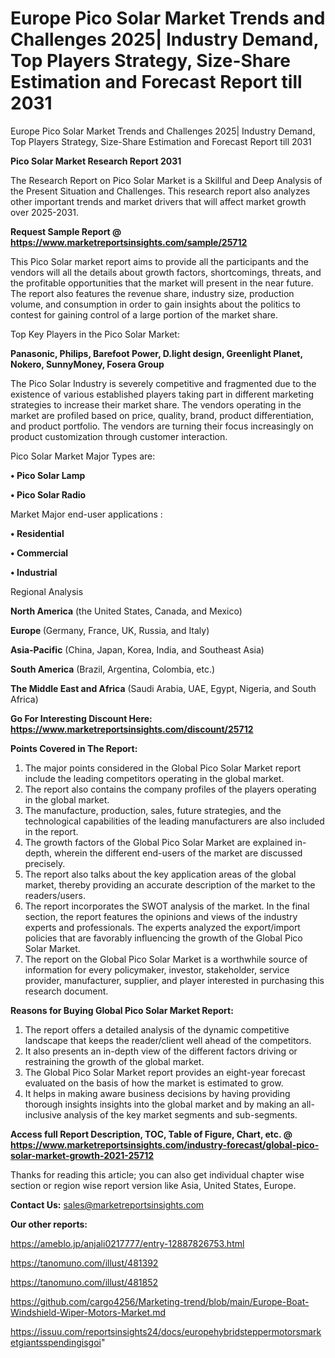 # Europe Pico Solar Market Trends and Challenges 2025| Industry Demand, Top Players Strategy, Size-Share Estimation and Forecast Report till 2031
Europe Pico Solar Market Trends and Challenges 2025| Industry Demand, Top Players Strategy, Size-Share Estimation and Forecast Report till 2031

<strong>Pico Solar Market Research Report 2031</strong>

The Research Report on Pico Solar Market is a Skillful and Deep Analysis of the Present Situation and Challenges. This research report also analyzes other important trends and market drivers that will affect market growth over 2025-2031.

<strong>Request Sample Report @ <a href=https://www.marketreportsinsights.com/sample/25712>https://www.marketreportsinsights.com/sample/25712</a></strong>

This Pico Solar market report aims to provide all the participants and the vendors will all the details about growth factors, shortcomings, threats, and the profitable opportunities that the market will present in the near future. The report also features the revenue share, industry size, production volume, and consumption in order to gain insights about the politics to contest for gaining control of a large portion of the market share.

Top Key Players in the Pico Solar Market:

<strong>Panasonic, Philips, Barefoot Power, D.light design, Greenlight Planet, Nokero, SunnyMoney, Fosera Group</strong>

The Pico Solar Industry is severely competitive and fragmented due to the existence of various established players taking part in different marketing strategies to increase their market share. The vendors operating in the market are profiled based on price, quality, brand, product differentiation, and product portfolio. The vendors are turning their focus increasingly on product customization through customer interaction.

Pico Solar Market Major Types are:

<strong>• Pico Solar Lamp

• Pico Solar Radio</strong>

Market Major end-user applications :

<strong>• Residential

• Commercial

• Industrial</strong>

Regional Analysis

</u><strong><b>North America</b></strong> (the United States, Canada, and Mexico)

<strong><b>Europe </b></strong>(Germany, France, UK, Russia, and Italy)

<strong><b>Asia-Pacific</b></strong> (China, Japan, Korea, India, and Southeast Asia)

<strong><b>South America</b></strong> (Brazil, Argentina, Colombia, etc.)

<strong><b>The Middle East and Africa</b></strong> (Saudi Arabia, UAE, Egypt, Nigeria, and South Africa)

<strong>Go For Interesting Discount Here: <a href=https://www.marketreportsinsights.com/discount/25712>https://www.marketreportsinsights.com/discount/25712</a></strong>

<strong>Points Covered in The Report:</strong>
<ol>
  <li>The major points considered in the Global Pico Solar Market report include the leading competitors operating in the global market.</li>
  <li>The report also contains the company profiles of the players operating in the global market.</li>
  <li>The manufacture, production, sales, future strategies, and the technological capabilities of the leading manufacturers are also included in the report.</li>
  <li>The growth factors of the Global Pico Solar Market are explained in-depth, wherein the different end-users of the market are discussed precisely.</li>
  <li>The report also talks about the key application areas of the global market, thereby providing an accurate description of the market to the readers/users.</li>
  <li>The report incorporates the SWOT analysis of the market. In the final section, the report features the opinions and views of the industry experts and professionals. The experts analyzed the export/import policies that are favorably influencing the growth of the Global Pico Solar Market.</li>
  <li>The report on the Global Pico Solar Market is a worthwhile source of information for every policymaker, investor, stakeholder, service provider, manufacturer, supplier, and player interested in purchasing this research document.</li>
</ol>
<strong>Reasons for Buying Global Pico Solar Market Report:</strong>

<ol>
  <li>The report offers a detailed analysis of the dynamic competitive landscape that keeps the reader/client well ahead of the competitors.</li>
  <li>It also presents an in-depth view of the different factors driving or restraining the growth of the global market.</li>
  <li>The Global Pico Solar Market report provides an eight-year forecast evaluated on the basis of how the market is estimated to grow.</li>
  <li>It helps in making aware business decisions by having providing thorough insights insights into the global market and by making an all-inclusive analysis of the key market segments and sub-segments.</li>
</ol>
<strong>Access full Report Description, TOC, Table of Figure, Chart, etc. @ <a href=https://www.marketreportsinsights.com/industry-forecast/global-pico-solar-market-growth-2021-25712>https://www.marketreportsinsights.com/industry-forecast/global-pico-solar-market-growth-2021-25712</a></strong>


Thanks for reading this article; you can also get individual chapter wise section or region wise report version like Asia, United States, Europe.

<strong>Contact Us:</strong>
sales@marketreportsinsights.com

<strong>Our other reports:</strong>

<a href=https://ameblo.jp/anjali0217777/entry-12887826753.html>https://ameblo.jp/anjali0217777/entry-12887826753.html</a>

<a href=https://tanomuno.com/illust/481392>https://tanomuno.com/illust/481392</a>

<a href=https://tanomuno.com/illust/481852>https://tanomuno.com/illust/481852</a>

<a href=https://github.com/cargo4256/Marketing-trend/blob/main/Europe-Boat-Windshield-Wiper-Motors-Market.md>https://github.com/cargo4256/Marketing-trend/blob/main/Europe-Boat-Windshield-Wiper-Motors-Market.md</a>

<a href=https://issuu.com/reportsinsights24/docs/europehybridsteppermotorsmarketgiantsspendingisgoi>https://issuu.com/reportsinsights24/docs/europehybridsteppermotorsmarketgiantsspendingisgoi</a>"
